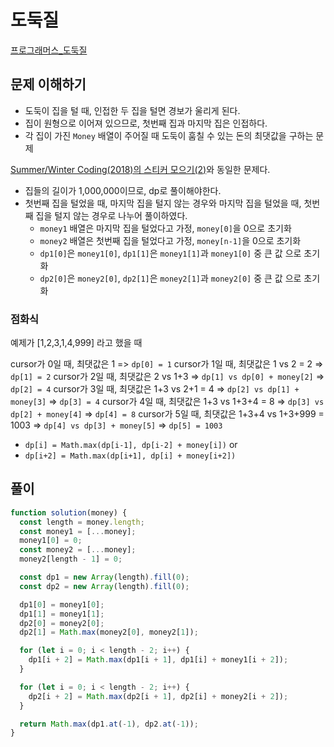 # 도둑질

[프로그래머스\_도둑질](https://programmers.co.kr/learn/courses/30/lessons/42897)

## 문제 이해하기

- 도둑이 집을 털 때, 인접한 두 집을 털면 경보가 울리게 된다.
- 집이 원형으로 이어져 있으므로, 첫번째 집과 마지막 집은 인접하다.
- 각 집이 가진 `Money` 배열이 주어질 때 도둑이 훔칠 수 있는 돈의 최댓값을 구하는 문제

[Summer/Winter Coding(2018)의 스티커 모으기(2)](<https://github.com/Lee-Young-Jae/algorithms/tree/master/programmers-JS/Lv3/Summer-Winter%20Coding(~2018)/%EC%8A%A4%ED%8B%B0%EC%BB%A4%20%EB%AA%A8%EC%9C%BC%EA%B8%B0(2)>)와 동일한 문제다.

- 집들의 길이가 1,000,000이므로, dp로 풀이해야한다.
- 첫번째 집을 털었을 때, 마지막 집을 털지 않는 경우와 마지막 집을 털었을 때, 첫번째 집을 털지 않는 경우로 나누어 풀이하였다.
  - `money1` 배열은 마지막 집을 털었다고 가정, `money[0]`을 0으로 초기화
  - `money2` 배열은 첫번째 집을 털었다고 가정, `money[n-1]`을 0으로 초기화
  - `dp1[0]`은 `money1[0]`, `dp1[1]`은 `money1[1]`과 `money1[0]` 중 큰 값 으로 초기화
  - `dp2[0]`은 `money2[0]`, `dp2[1]`은 `money2[1]`과 `money2[0]` 중 큰 값 으로 초기화

### 점화식

예제가 [1,2,3,1,4,999] 라고 했을 때

cursor가 0일 때, 최댓값은 1 => `dp[0] = 1`
cursor가 1일 때, 최댓값은 1 vs 2 = 2 => `dp[1] = 2`
cursor가 2일 때, 최댓값은 2 vs 1+3 => `dp[1] vs dp[0] + money[2]` => `dp[2] = 4`
cursor가 3일 때, 최댓값은 1+3 vs 2+1 = 4 => `dp[2] vs dp[1] + money[3]` => `dp[3] = 4`
cursor가 4일 때, 최댓값은 1+3 vs 1+3+4 = 8 => `dp[3] vs dp[2] + money[4]` => `dp[4] = 8`
cursor가 5일 때, 최댓값은 1+3+4 vs 1+3+999 = 1003 => `dp[4] vs dp[3] + money[5]` => `dp[5] = 1003`

- `dp[i] = Math.max(dp[i-1], dp[i-2] + money[i])`
  or
- `dp[i+2] = Math.max(dp[i+1], dp[i] + money[i+2])`

## 풀이

```javascript
function solution(money) {
  const length = money.length;
  const money1 = [...money];
  money1[0] = 0;
  const money2 = [...money];
  money2[length - 1] = 0;

  const dp1 = new Array(length).fill(0);
  const dp2 = new Array(length).fill(0);

  dp1[0] = money1[0];
  dp1[1] = money1[1];
  dp2[0] = money2[0];
  dp2[1] = Math.max(money2[0], money2[1]);

  for (let i = 0; i < length - 2; i++) {
    dp1[i + 2] = Math.max(dp1[i + 1], dp1[i] + money1[i + 2]);
  }

  for (let i = 0; i < length - 2; i++) {
    dp2[i + 2] = Math.max(dp2[i + 1], dp2[i] + money2[i + 2]);
  }

  return Math.max(dp1.at(-1), dp2.at(-1));
}
```
